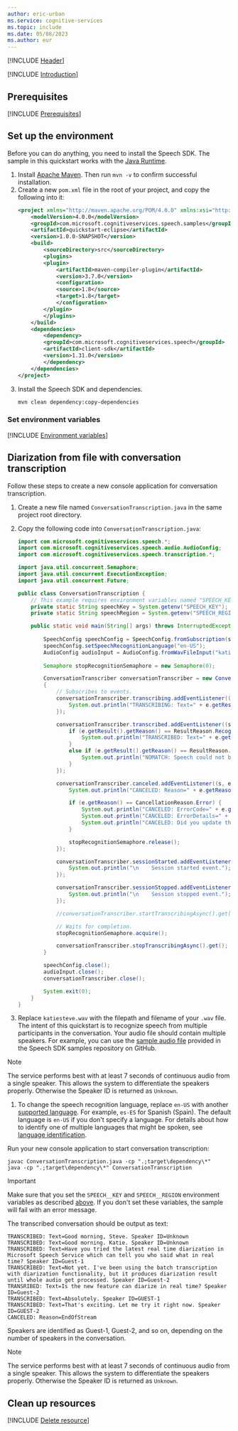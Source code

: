 ```yaml
---
author: eric-urban
ms.service: cognitive-services
ms.topic: include
ms.date: 05/08/2023
ms.author: eur
---
```


[!INCLUDE [Header](../../common/java.md)]

[!INCLUDE [Introduction](intro.md)]

## Prerequisites

[!INCLUDE [Prerequisites](../../common/azure-prerequisites.md)]

## Set up the environment

Before you can do anything, you need to install the Speech SDK. The sample in this quickstart works with the [Java Runtime](~/articles/cognitive-services/speech-service/quickstarts/setup-platform.md?pivots=programming-language-java&tabs=jre).

1. Install [Apache Maven](https://maven.apache.org/install.html). Then run `mvn -v` to confirm successful installation.
1. Create a new `pom.xml` file in the root of your project, and copy the following into it:
    ```xml
    <project xmlns="http://maven.apache.org/POM/4.0.0" xmlns:xsi="http://www.w3.org/2001/XMLSchema-instance" xsi:schemaLocation="http://maven.apache.org/POM/4.0.0 http://maven.apache.org/xsd/maven-4.0.0.xsd">
        <modelVersion>4.0.0</modelVersion>
        <groupId>com.microsoft.cognitiveservices.speech.samples</groupId>
        <artifactId>quickstart-eclipse</artifactId>
        <version>1.0.0-SNAPSHOT</version>
        <build>
            <sourceDirectory>src</sourceDirectory>
            <plugins>
            <plugin>
                <artifactId>maven-compiler-plugin</artifactId>
                <version>3.7.0</version>
                <configuration>
                <source>1.8</source>
                <target>1.8</target>
                </configuration>
            </plugin>
            </plugins>
        </build>
        <dependencies>
            <dependency>
            <groupId>com.microsoft.cognitiveservices.speech</groupId>
            <artifactId>client-sdk</artifactId>
            <version>1.31.0</version>
            </dependency>
        </dependencies>
    </project>
    ```
1. Install the Speech SDK and dependencies.
    ```console
    mvn clean dependency:copy-dependencies
    ```

### Set environment variables

[!INCLUDE [Environment variables](../../common/environment-variables.md)]

## Diarization from file with conversation transcription

Follow these steps to create a new console application for conversation transcription.

1. Create a new file named `ConversationTranscription.java` in the same project root directory.
1. Copy the following code into `ConversationTranscription.java`:

    ```java
    import com.microsoft.cognitiveservices.speech.*;
    import com.microsoft.cognitiveservices.speech.audio.AudioConfig;
    import com.microsoft.cognitiveservices.speech.transcription.*;
    
    import java.util.concurrent.Semaphore;
    import java.util.concurrent.ExecutionException;
    import java.util.concurrent.Future;
    
    public class ConversationTranscription {
        // This example requires environment variables named "SPEECH_KEY" and "SPEECH_REGION"
        private static String speechKey = System.getenv("SPEECH_KEY");
        private static String speechRegion = System.getenv("SPEECH_REGION");
    
        public static void main(String[] args) throws InterruptedException, ExecutionException {
            
            SpeechConfig speechConfig = SpeechConfig.fromSubscription(speechKey, speechRegion);
            speechConfig.setSpeechRecognitionLanguage("en-US");
            AudioConfig audioInput = AudioConfig.fromWavFileInput("katiesteve.wav");
            
            Semaphore stopRecognitionSemaphore = new Semaphore(0);
    
            ConversationTranscriber conversationTranscriber = new ConversationTranscriber(speechConfig, audioInput);
            {
                // Subscribes to events.
                conversationTranscriber.transcribing.addEventListener((s, e) -> {
                    System.out.println("TRANSCRIBING: Text=" + e.getResult().getText());
                });
    
                conversationTranscriber.transcribed.addEventListener((s, e) -> {
                    if (e.getResult().getReason() == ResultReason.RecognizedSpeech) {
                        System.out.println("TRANSCRIBED: Text=" + e.getResult().getText() + " Speaker ID=" + e.getResult().getSpeakerId() );
                    }
                    else if (e.getResult().getReason() == ResultReason.NoMatch) {
                        System.out.println("NOMATCH: Speech could not be transcribed.");
                    }
                });
    
                conversationTranscriber.canceled.addEventListener((s, e) -> {
                    System.out.println("CANCELED: Reason=" + e.getReason());
    
                    if (e.getReason() == CancellationReason.Error) {
                        System.out.println("CANCELED: ErrorCode=" + e.getErrorCode());
                        System.out.println("CANCELED: ErrorDetails=" + e.getErrorDetails());
                        System.out.println("CANCELED: Did you update the subscription info?");
                    }
    
                    stopRecognitionSemaphore.release();
                });
    
                conversationTranscriber.sessionStarted.addEventListener((s, e) -> {
                    System.out.println("\n    Session started event.");
                });
    
                conversationTranscriber.sessionStopped.addEventListener((s, e) -> {
                    System.out.println("\n    Session stopped event.");
                });
    
                //conversationTranscriber.startTranscribingAsync().get();
    
                // Waits for completion.
                stopRecognitionSemaphore.acquire();
    
                conversationTranscriber.stopTranscribingAsync().get();
            }
    
            speechConfig.close();
            audioInput.close();
            conversationTranscriber.close();
    
            System.exit(0);
        }
    }
    ```

1. Replace `katiesteve.wav` with the filepath and filename of your `.wav` file. The intent of this quickstart is to recognize speech from multiple participants in the conversation. Your audio file should contain multiple speakers. For example, you can use the [sample audio file](https://github.com/Azure-Samples/cognitive-services-speech-sdk/blob/master/quickstart/csharp/dotnet/conversation-transcription/helloworld/katiesteve.wav) provided in the Speech SDK samples repository on GitHub.
  > [!NOTE]
  > The service performs best with at least 7 seconds of continuous audio from a single speaker. This allows the system to differentiate the speakers properly. Otherwise the Speaker ID is returned as `Unknown`.
1. To change the speech recognition language, replace `en-US` with another [supported language](~/articles/cognitive-services/speech-service/supported-languages.md). For example, `es-ES` for Spanish (Spain). The default language is `en-US` if you don't specify a language. For details about how to identify one of multiple languages that might be spoken, see [language identification](~/articles/cognitive-services/speech-service/language-identification.md). 

Run your new console application to start conversation transcription:

```console
javac ConversationTranscription.java -cp ".;target\dependency\*"
java -cp ".;target\dependency\*" ConversationTranscription
```

> [!IMPORTANT]
> Make sure that you set the `SPEECH__KEY` and `SPEECH__REGION` environment variables as described [above](#set-environment-variables). If you don't set these variables, the sample will fail with an error message.

The transcribed conversation should be output as text: 

```console 
TRANSCRIBED: Text=Good morning, Steve. Speaker ID=Unknown
TRANSCRIBED: Text=Good morning. Katie. Speaker ID=Unknown
TRANSCRIBED: Text=Have you tried the latest real time diarization in Microsoft Speech Service which can tell you who said what in real time? Speaker ID=Guest-1
TRANSCRIBED: Text=Not yet. I've been using the batch transcription with diarization functionality, but it produces diarization result until whole audio get processed. Speaker ID=Guest-2
TRANSRIBED: Text=Is the new feature can diarize in real time? Speaker ID=Guest-2
TRANSCRIBED: Text=Absolutely. Speaker ID=GUEST-1
TRANSCRIBED: Text=That's exciting. Let me try it right now. Speaker ID=GUEST-2
CANCELED: Reason=EndOfStream
```

Speakers are identified as Guest-1, Guest-2, and so on, depending on the number of speakers in the conversation.

> [!NOTE]
> The service performs best with at least 7 seconds of continuous audio from a single speaker. This allows the system to differentiate the speakers properly. Otherwise the Speaker ID is returned as `Unknown`.

## Clean up resources

[!INCLUDE [Delete resource](../../common/delete-resource.md)]

